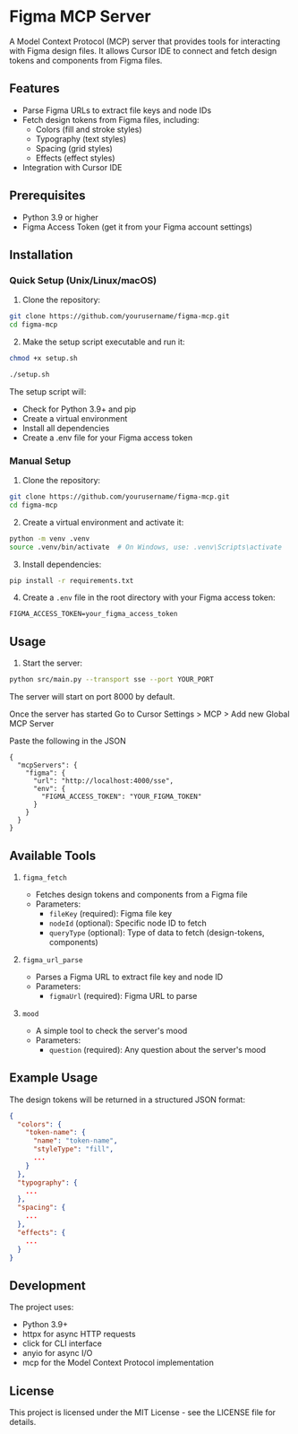 # Figma MCP Server

A Model Context Protocol (MCP) server that provides tools for interacting with Figma design files. It allows Cursor IDE to connect and fetch design tokens and components from Figma files.

## Features

- Parse Figma URLs to extract file keys and node IDs
- Fetch design tokens from Figma files, including:
  - Colors (fill and stroke styles)
  - Typography (text styles)
  - Spacing (grid styles)
  - Effects (effect styles)
- Integration with Cursor IDE

## Prerequisites

- Python 3.9 or higher
- Figma Access Token (get it from your Figma account settings)

## Installation

### Quick Setup (Unix/Linux/macOS)

1. Clone the repository:
```bash
git clone https://github.com/yourusername/figma-mcp.git
cd figma-mcp
```

2. Make the setup script executable and run it:
```bash
chmod +x setup.sh
```
```bash
./setup.sh
```

The setup script will:
- Check for Python 3.9+ and pip
- Create a virtual environment
- Install all dependencies
- Create a .env file for your Figma access token

### Manual Setup

1. Clone the repository:
```bash
git clone https://github.com/yourusername/figma-mcp.git
cd figma-mcp
```

2. Create a virtual environment and activate it:
```bash
python -m venv .venv
source .venv/bin/activate  # On Windows, use: .venv\Scripts\activate
```

3. Install dependencies:
```bash
pip install -r requirements.txt
```

4. Create a `.env` file in the root directory with your Figma access token:
```
FIGMA_ACCESS_TOKEN=your_figma_access_token
```

## Usage

1. Start the server:
```bash
python src/main.py --transport sse --port YOUR_PORT 
```

The server will start on port 8000 by default.

Once the server has started Go to Cursor Settings > MCP > Add new Global MCP Server

Paste the following in the JSON
```
{
  "mcpServers": { 
    "figma": {
      "url": "http://localhost:4000/sse",
      "env": {
        "FIGMA_ACCESS_TOKEN": "YOUR_FIGMA_TOKEN"
      }
    }
  }
}
```

## Available Tools

1. `figma_fetch`
   - Fetches design tokens and components from a Figma file
   - Parameters:
     - `fileKey` (required): Figma file key
     - `nodeId` (optional): Specific node ID to fetch
     - `queryType` (optional): Type of data to fetch (design-tokens, components)

2. `figma_url_parse`
   - Parses a Figma URL to extract file key and node ID
   - Parameters:
     - `figmaUrl` (required): Figma URL to parse

3. `mood`
   - A simple tool to check the server's mood
   - Parameters:
     - `question` (required): Any question about the server's mood

## Example Usage

The design tokens will be returned in a structured JSON format:
```json
{
  "colors": {
    "token-name": {
      "name": "token-name",
      "styleType": "fill",
      ...
    }
  },
  "typography": {
    ...
  },
  "spacing": {
    ...
  },
  "effects": {
    ...
  }
}
```

## Development

The project uses:
- Python 3.9+
- httpx for async HTTP requests
- click for CLI interface
- anyio for async I/O
- mcp for the Model Context Protocol implementation

## License

This project is licensed under the MIT License - see the LICENSE file for details. 